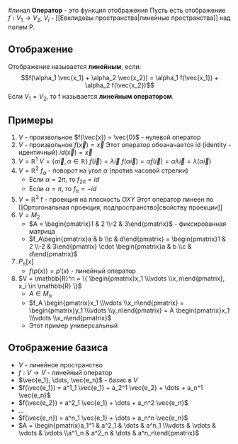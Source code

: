 #линал 
**Оператор** - это функция отображения
Пусть есть отображение $f: V_1 \to V_2, \ V_i$ - [[Евклидовы пространства|линейные пространства]] над полем P.

## Отображение
Отображение называется **линейным**, если:
$$f(\alpha_1 \vec{x_1} + \alpha_2 \vec{x_2}) = \alpha_1 f(\vec{x_1}) + \alpha_2 f(\vec{x_2})$$
Если $V_1 = V_2$, то f называется **линейным оператором**.
## Примеры
1. $V$ - произвольное
	$f(\vec{x}) = \vec{0}$ - нулевой оператор
2. $V$ - произвольное
	$f(\vec{x}) = \vec{x}$
	Этот оператор обозначается id (identity - идентичный)
	$id(\vec{x}) = \vec{x}$
3. $V = \mathbb{R}^1$
	$V = \{ \alpha \vec{i}, \alpha \in \mathbb{R} \}$
	$f(\vec{i}) = \lambda \vec{i}$
	$f(\alpha \vec{i}) = \alpha f(\vec{i}) = \alpha \lambda \vec{i} = \lambda (\alpha \vec{i})$
4. $V = \mathbb{R}^2$
	$f_{\alpha}$ - поворот на угол $\alpha$ (против часовой стрелки)
	- Если $\alpha = 2 \pi$, то $f_{2 \pi} = id$
	- Если $\alpha = \pi$, то $f_{\pi} = -id$
5. $V = \mathbb{R}^3$
	f - проекция на плоскость $OXY$
	Этот оператор линеен по [[Ортогональная проекция, подпространство|свойству проекции]]
6. $V = M_2$
	- $A = \begin{pmatrix}1 & 2 \\-2 & 3\end{pmatrix}$ - фиксированная матрица
	- $f_A\begin{pmatrix}a & b \\c & d\end{pmatrix} = \begin{pmatrix}1 & 2 \\-2 & 3\end{pmatrix} \cdot \begin{pmatrix}a & b \\c & d\end{pmatrix}$
7. $P_n[x]$
	- $f(p(x)) = p'(x)$ - линейный оператор
8. $V = \mathbb{R}^n = \{ \begin{pmatrix}x_1 \\\vdots \\x_n\end{pmatrix}, x_i \in \mathbb{R} \}$
	- $A \in M_n$
	- $f_A \begin{pmatrix}x_1 \\\vdots \\x_n\end{pmatrix} = \begin{pmatrix}y_1 \\\vdots \\y_n\end{pmatrix} = A \begin{pmatrix}x_1 \\\vdots \\x_n\end{pmatrix}$
	- Этот пример универсальный
## Отображение базиса
- $V$ - линейное пространство
- $f: V \to V$ - линейный оператор
- $\vec{e_1}, \dots, \vec{e_n}$ - базис в $V$
- $f(\vec{e_1}) = a^1_1 \vec{e_1} + a_2^1 \vec{e_2} + \dots + a_n^1 \vec{e_n}$
- $f(\vec{e_2}) = a^2_1 \vec{e_1} + \dots + a_n^2 \vec{e_n}$
- $\dots$
- $f(\vec{e_n}) = a^n_1 \vec{e_1} + \dots + a_n^n \vec{e_n}$
- $A = \begin{pmatrix}a_1^1 & a^2_1 & \dots & a^n_1 \\\vdots & \vdots & \vdots & \vdots \\a^1_n & a^2_n & \dots & a^n_n\end{pmatrix}$